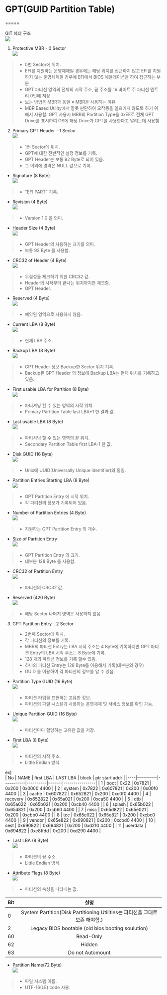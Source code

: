 # GPT(GUID Partition Table) 
=====

GIT 헤더 구조  
![](image/GPT_PARTITION-01.png)

 1. Protective MBR - 0 Sector  
![](image/GPT_PARTITION-02.png)  
> - 0번 Sector에 위치. 
> - EFI를 지원하는 운영체제일 경우에는 해당 위치를 접근하지 않고 EFI를 지원하지 않는 운영체제일 경우에 EFI에서 BIOS 에뮬레이션을 하여 접근하는 부분 
> - GPT 파티션 영역의 전체의 시작 주소, 끝 주소를 16 바이트 주 파티션 엔트리 0번에 저장 
> - 보는 방법은 MBR과 동일 
 ※ MBR을 사용하는 이유 
> - MBR Based Utility에서 잘못 판단하여 오작동을 일으키지 않도록 하기 위해서 사용함. GPT 사용시 MBR의 Partition Type을 0xEE로 전체 GPT Drive를 표시하여 OS에 해당 Drive가 GPT를 사용한다고 알리는데 사용함 
  
 2. Primary GPT Header - 1 Sector  
![](image/GPT_PARTITION-03.png)  
> - 1번 Sector에 위치.
> - GPT에 대한 전반적인 설정 정보를 기록.
> - GPT Header는 보통 92 Byte로 되어 있음. 
> - 그 이외에 영역은 NULL 값으로 기록. 

- Signature (8 Byte)  
![](image/GPT_PARTITION-04.png)  
> - "EFI PART" 기록.

- Revision (4 Byte)  
![](image/GPT_PARTITION-05.png)  
> - Version 1.0 을 의미.

- Header Size (4 Byte)  
![](image/GPT_PARTITION-06.png)  
> - GPT Header의 사용하는 크기를 의미.
> - 보통 92 Byte 를 사용함. 

- CRC32 of Header (4 Byte)  
![](image/GPT_PARTITION-07.png)  
> - 무결성을 체크하기 위한 CRC32 값.
> - Header의 시작부터 끝나는 위치까지만 체크함.
> - GPT Header.

- Reserved (4 Byte)  
![](image/GPT_PARTITION-08.png)  
> - 예약된 영역으로 사용하지 않음.

- Current LBA (8 Byte)  
![](image/GPT_PARTITION-09.png)  
> - 현재 LBA 주소.

- Backup LBA (8 Byte)  
![](image/GPT_PARTITION-10.png)  
> - GPT Header 정보 Backup한 Sector 위치 기록.
> - Backup된 GPT Header 의 정보에 Backup LBA는 현재 위치를 기록하고 있음.
 
- First usable LBA for Partition (8 Byte)  
![](image/GPT_PARTITION-11.png)  
> - 파티셔닝 할 수 있는 영역의 시작 위치.
> - Primary Partition Table last LBA+1 한 결과 값.

- Last usable LBA (8 Byte)  
![](image/GPT_PARTITION-12.png)  
> - 파티셔닝 할 수 있는 영역의 끝 위치.
> - Secondary Partition Table first LBA-1 한 값.

- Disk GUID (16 Byte)  
![](image/GPT_PARTITION-13.png)  
> - Unix에 UUID(Universally Unique Identifier)와 동일.

- Partition Entries Starting LBA (8 Byte)  
![](image/GPT_PARTITION-14.png)  
> - GPT Partition Entry 에 시작 위치.
> - 각 파티션의 정보가 기록되어 있음. 

- Number of Partition Entries (4 Byte)  
![](image/GPT_PARTITION-15.png)  
> - 지원하는 GPT Partition Entry 의 개수.

- Size of Partition Entry  
![](image/GPT_PARTITION-16.png)  
> - GPT Partition Entry 의 크기.
> - 대부분 128 Byte 를 사용함.

- CRC32 of Partition Entry  
![](image/GPT_PARTITION-17.png)  
> - 파티션의 CRC32 값.

- Reserved (420 Byte)  
![](image/GPT_PARTITION-18.png)  
> - 해당 Sector 나머지 영역은 사용하지 않음. 


 3. GPT Partition Entry - 2 Sector
> - 2번째 Sector에 위치.
> - 각 파티션의 정보를 기록.
> - MBR의 파티션 Entry는 LBA 시작 주소는 4 Byte에 기록하지만 GPT 파티션 Entry의 LBA 시작 주소는 8 Byte에 기록.
> - 128 개의 파티션 정보를 기록 할수 있음.
> - 하나의 파티션 Entry는 128 Byte를 이용해서 기록(대부분의 경우)
> - GUID 를 이용하여 각 파티션의 정보를 알 수 있음. 

- Partition Type GUID (16 Byte)  
![](image/GPT_PARTITION-19.png)  
> - 파티션 타입을 표현하는 고유한 정보.
> - 파티션의 파일 시스템과 사용하는 운영체제 및 서비스 정보를 확인 가능.

- Unique Partition GUID (16 Byte)  
![](image/GPT_PARTITION-20.png)  
> - 파티션마다 할당하는 고유한 값을 저장. 

- First LBA (8 Byte)  
![](image/GPT_PARTITION-21.png)  
> - 파티션의 시작 주소.
> - Little Endian 방식.

ex)  
| No | NAME     | first LBA | LAST LBA | block | ptr start addr |
|----|----------|-----------|----------|-------|----------------|
| 1  | boot     | 0x22      | 0x7821   | 0x200 | 0x0000 4400    |
| 2  | system   | 0x7822    | 0x607821 | 0x200 | 0x00f0 4400    |
| 3  | cache    | 0x607822  | 0x652821 | 0x200 | 0xc0f0 4400    |
| 4  | recovery | 0x652822  | 0x65a021 | 0x200 | 0xca50 4400    |
| 5  | dtb      | 0x65a022  | 0x65b021 | 0x200 | 0xcb40 4400    |
| 6  | splash   | 0x65b022  | 0x65d821 | 0x200 | 0xcb60 4400    |
| 7  | misc     | 0x65d822  | 0x65e021 | 0x200 | 0xcbb0 4400    |
| 8  | tcc      | 0x65e022  | 0x65e821 | 0x200 | 0xcbc0 4400    |
| 9  | vendor   | 0x65e822  | 0x690821 | 0x200 | 0xcbd0 4400    |
| 10 | sest     | 0x690822  | 0x694821 | 0x200 | 0xd210 4400    |
| 11 | userdata | 0x694822  | 0xe8ffdd | 0x200 | 0xd290 4400    |

- Last LBA (8 Byte)  
![](image/GPT_PARTITION-22.png)  
> - 파티션의 끝 주소.
> - Little Endian 방식.

- Attribute Flags (8 Byte)  
![](image/GPT_PARTITION-23.png)  
> - 파티션의 속성을 나타내는 값.   
  
| Bit |                                     설명                                     |
|-----|:----------------------------------------------------------------------------:|
| 0   | System Partition(Disk Partitioning Utilities는 파티션을 그대로 보존 해야함.) |
| 2   | Legacy BIOS bootable (old bios booting soulution)                            |
| 60  | Read-Only                                                                    |
| 62  | Hidden                                                                       |
| 63  | Do not Automount                                                             |

- Partition Name(72 Byte)  
![](image/GPT_PARTITION-24.png)  
> - 파일 시스템 이름.
> - UTF-16(LE) code 사용.
